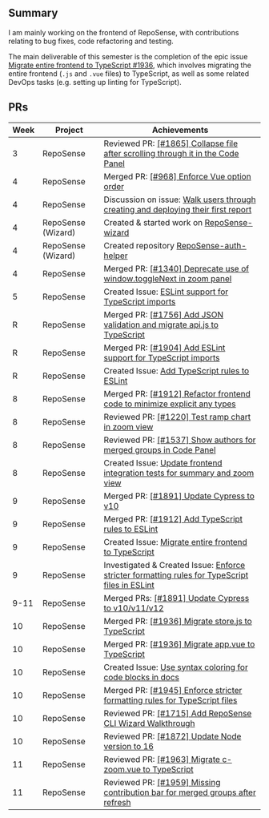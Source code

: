## Summary
I am mainly working on the frontend of RepoSense, with contributions relating to bug fixes, code refactoring and testing.

The main deliverable of this semester is the completion of the epic issue [Migrate entire frontend to TypeScript #1936](https://github.com/reposense/RepoSense/issues/1936), which involves migrating the entire frontend (`.js` and `.vue` files) to TypeScript, as well as some related DevOps tasks (e.g. setting up linting for TypeScript).

## PRs
| Week | Project            | Achievements                                                                                                                                         |
|------|--------------------|------------------------------------------------------------------------------------------------------------------------------------------------------|
| 3    | RepoSense          | Reviewed PR: [[#1865] Collapse file after scrolling through it in the Code Panel](https://github.com/reposense/RepoSense/pull/1860)                  |
| 4    | RepoSense          | Merged PR: [[#968] Enforce Vue option order](https://github.com/reposense/RepoSense/pull/1867)                                                       |
| 4    | RepoSense          | Discussion on issue: [Walk users through creating and deploying their first report](https://github.com/reposense/RepoSense/issues/1430)              |
| 4    | RepoSense (Wizard) | Created & started work on [RepoSense-wizard](https://github.com/reposense/RepoSense-wizard)                                                          |
| 4    | RepoSense (Wizard) | Created repository [RepoSense-auth-helper](https://github.com/reposense/RepoSense-auth-helper)                                                       |
| 4    | RepoSense          | Merged PR: [[#1340] Deprecate use of window.toggleNext in zoom panel](https://github.com/reposense/RepoSense/pull/1866)                              |
| 5    | RepoSense          | Created Issue: [ESLint support for TypeScript imports](https://github.com/reposense/RepoSense/issues/1904)                                           |
| R    | RepoSense          | Merged PR: [[#1756] Add JSON validation and migrate api.js to TypeScript](https://github.com/reposense/RepoSense/pull/1903)                          |
| R    | RepoSense          | Merged PR: [[#1904] Add ESLint support for TypeScript imports](https://github.com/reposense/RepoSense/pull/1905)                                     |
| R    | RepoSense          | Created Issue: [Add TypeScript rules to ESLint](https://github.com/reposense/RepoSense/issues/1912)                                                  |
| 8    | RepoSense          | Merged PR: [[#1912] Refactor frontend code to minimize explicit any types](https://github.com/reposense/RepoSense/pull/1914)                         |
| 8    | RepoSense          | Reviewed PR: [[#1220] Test ramp chart in zoom view](https://github.com/reposense/RepoSense/pull/1930)                                                |
| 8    | RepoSense          | Reviewed PR: [[#1537] Show authors for merged groups in Code Panel](https://github.com/reposense/RepoSense/pull/1939)                                |
| 8    | RepoSense          | Created Issue: [Update frontend integration tests for summary and zoom view](https://github.com/reposense/RepoSense/issues/1931)                     |
| 9    | RepoSense          | Merged PR: [[#1891] Update Cypress to v10](https://github.com/reposense/RepoSense/pull/1922)                                                         |
| 9    | RepoSense          | Merged PR: [[#1912] Add TypeScript rules to ESLint](https://github.com/reposense/RepoSense/pull/1913)                                                |
| 9    | RepoSense          | Created Issue: [Migrate entire frontend to TypeScript](https://github.com/reposense/RepoSense/issues/1936)                                           |
| 9    | RepoSense          | Investigated & Created Issue: [Enforce stricter formatting rules for TypeScript files in ESLint](https://github.com/reposense/RepoSense/issues/1945) |
| 9-11 | RepoSense          | Merged PRs: [[#1891] Update Cypress to v10/v11/v12](https://github.com/reposense/RepoSense/pull/1922)                                                |
| 10   | RepoSense          | Merged PR: [[#1936] Migrate store.js to TypeScript](https://github.com/reposense/RepoSense/pull/1937)                                                |
| 10   | RepoSense          | Merged PR: [[#1936] Migrate app.vue to TypeScript](https://github.com/reposense/RepoSense/pull/1938)                                                 |
| 10   | RepoSense          | Created Issue: [Use syntax coloring for code blocks in docs](https://github.com/reposense/RepoSense/issues/1958)                                     |
| 10   | RepoSense          | Merged PR: [[#1945] Enforce stricter formatting rules for TypeScript files](https://github.com/reposense/RepoSense/pull/1957)                        |
| 10   | RepoSense          | Reviewed PR: [[#1715] Add RepoSense CLI Wizard Walkthrough](https://github.com/reposense/RepoSense/pull/1950)                                        |
| 10   | RepoSense          | Reviewed PR: [[#1872] Update Node version to 16](https://github.com/reposense/RepoSense/pull/1956)                                                   |
| 11   | RepoSense          | Reviewed PR: [[#1963] Migrate c-zoom.vue to TypeScript](https://github.com/reposense/RepoSense/pull/1965)                                            |
| 11   | RepoSense          | Reviewed PR: [[#1959] Missing contribution bar for merged groups after refresh](https://github.com/reposense/RepoSense/pull/1960)                    |